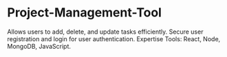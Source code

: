 # Project-Management-Tool
Allows users to add, delete, and update tasks efficiently.
Secure user registration and login for user authentication.
Expertise Tools: React, Node, MongoDB, JavaScript.
